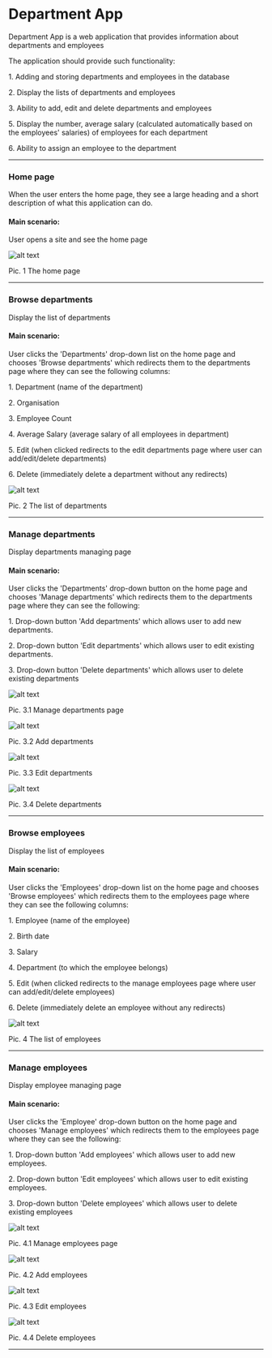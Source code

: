 # Department App

Department App is a web application that provides information about departments and employees

The application should provide such functionality:

   1\. Adding and storing departments and employees in the database

   2\. Display the lists of departments and employees

   3\. Ability to add, edit and delete departments and employees

   5\. Display the number, average salary (calculated automatically based on the employees' salaries) of employees for each department

   6\. Ability to assign an employee to the department
***
### Home page

When the user enters the home page, they see a large heading and a short description of what this application can do.

#### Main scenario:

User opens a site and see the home page

![alt text](mockups/home_page.png)

Pic. 1 The home page 

***
### Browse departments

Display the list of departments

#### Main scenario:

User clicks the 'Departments' drop-down list on the home page and chooses 'Browse departments' which redirects them to the departments page where they can see the following columns:

   1\. Department (name of the department)
   
   2\. Organisation
   
   3\. Employee Count
   
   4\. Average Salary (average salary of all employees in department)
   
   5\. Edit (when clicked redirects to the edit departments page where user can add/edit/delete departments)
   
   6\. Delete (immediately delete a department without any redirects)
   

![alt text](mockups/browse_departments.png)

Pic. 2 The list of departments
***
### Manage departments

Display departments managing page

#### Main scenario:

User clicks the 'Departments' drop-down button on the home page and chooses 'Manage departments' which redirects them to the departments page where they can see the following:

   1\. Drop-down button 'Add departments' which allows user to add new departments.
   
   2\. Drop-down button 'Edit departments' which allows user to edit existing departments.
   
   3\. Drop-down button 'Delete departments' which allows user to delete existing departments
   
![alt text](mockups/manage_departments.png)

Pic. 3.1 Manage departments page

![alt text](mockups/manage_departments_add.png)

Pic. 3.2 Add departments

![alt text](mockups/manage_departments_edit.png)

Pic. 3.3 Edit departments

![alt text](mockups/manage_departments_delete.png)

Pic. 3.4 Delete departments
***
### Browse employees

Display the list of employees

#### Main scenario:

User clicks the 'Employees' drop-down list on the home page and chooses 'Browse employees' which redirects them to the employees page where they can see the following columns:

   1\. Employee (name of the employee)

   2\. Birth date 

   3\. Salary

   4\. Department (to which the employee belongs)

   5\. Edit (when clicked redirects to the manage employees page where user can add/edit/delete employees)

   6\. Delete (immediately delete an employee without any redirects)


![alt text](mockups/browse_employees.png)

Pic. 4 The list of employees
***
### Manage employees

Display employee managing page

#### Main scenario:

User clicks the 'Employee' drop-down button on the home page and chooses 'Manage employees' which redirects them to the employees page where they can see the following:

   1\. Drop-down button 'Add employees' which allows user to add new employees.
   
   2\. Drop-down button 'Edit employees' which allows user to edit existing employees.
   
   3\. Drop-down button 'Delete employees' which allows user to delete existing employees
   
![alt text](mockups/manage_employees.png)

Pic. 4.1 Manage employees page

![alt text](mockups/manage_employees_add.png)

Pic. 4.2 Add employees

![alt text](mockups/manage_employees_edit.png)

Pic. 4.3 Edit employees

![alt text](mockups/manage_employees_delete.png)

Pic. 4.4 Delete employees
***

